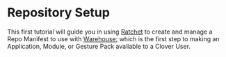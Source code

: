 # Repository Setup

This first tutorial will guide you in using [Ratchet](/docs/components/toolbox/ratchet/intro) to create and manage a Repo Manifest to use with [Warehouse](/docs/components/clover-hub/server/warehouse/intro); which is the first step to making an Application, Module, or Gesture Pack available to a Clover User.
